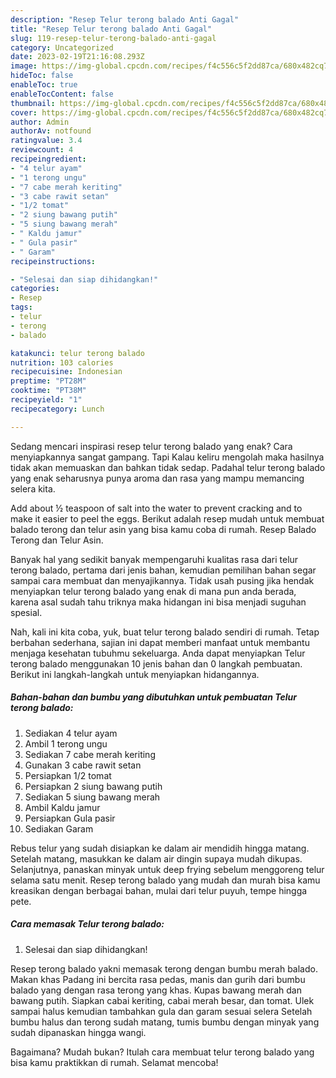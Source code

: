 ```yaml
---
description: "Resep Telur terong balado Anti Gagal"
title: "Resep Telur terong balado Anti Gagal"
slug: 119-resep-telur-terong-balado-anti-gagal
category: Uncategorized
date: 2023-02-19T21:16:08.293Z
image: https://img-global.cpcdn.com/recipes/f4c556c5f2dd87ca/680x482cq70/telur-terong-balado-foto-resep-utama.jpg
hideToc: false
enableToc: true
enableTocContent: false
thumbnail: https://img-global.cpcdn.com/recipes/f4c556c5f2dd87ca/680x482cq70/telur-terong-balado-foto-resep-utama.jpg
cover: https://img-global.cpcdn.com/recipes/f4c556c5f2dd87ca/680x482cq70/telur-terong-balado-foto-resep-utama.jpg
author: Admin
authorAv: notfound
ratingvalue: 3.4
reviewcount: 4
recipeingredient:
- "4 telur ayam"
- "1 terong ungu"
- "7 cabe merah keriting"
- "3 cabe rawit setan"
- "1/2 tomat"
- "2 siung bawang putih"
- "5 siung bawang merah"
- " Kaldu jamur"
- " Gula pasir"
- " Garam"
recipeinstructions:

- "Selesai dan siap dihidangkan!"
categories:
- Resep
tags:
- telur
- terong
- balado

katakunci: telur terong balado 
nutrition: 103 calories
recipecuisine: Indonesian
preptime: "PT28M"
cooktime: "PT38M"
recipeyield: "1"
recipecategory: Lunch

---
```



Sedang mencari inspirasi resep telur terong balado yang enak? Cara menyiapkannya sangat gampang. Tapi Kalau keliru mengolah maka hasilnya tidak akan memuaskan dan bahkan tidak sedap. Padahal telur terong balado yang enak seharusnya punya aroma dan rasa yang mampu memancing selera kita.


Add about ½ teaspoon of salt into the water to prevent cracking and to make it easier to peel the eggs. Berikut adalah resep mudah untuk membuat balado terong dan telur asin yang bisa kamu coba di rumah. Resep Balado Terong dan Telur Asin.

Banyak hal yang sedikit banyak mempengaruhi kualitas rasa dari telur terong balado, pertama dari jenis bahan, kemudian pemilihan bahan segar sampai cara membuat dan menyajikannya. Tidak usah pusing jika hendak menyiapkan telur terong balado yang enak di mana pun anda berada, karena asal sudah tahu triknya maka hidangan ini bisa menjadi suguhan spesial.


Nah, kali ini kita coba, yuk, buat telur terong balado sendiri di rumah. Tetap berbahan sederhana, sajian ini dapat memberi manfaat untuk membantu menjaga kesehatan tubuhmu sekeluarga. Anda dapat menyiapkan Telur terong balado menggunakan 10 jenis bahan dan 0 langkah pembuatan. Berikut ini langkah-langkah untuk menyiapkan hidangannya.

<!--inarticleads1-->

##### Bahan-bahan dan bumbu yang dibutuhkan untuk pembuatan Telur terong balado:

1. Sediakan 4 telur ayam
1. Ambil 1 terong ungu
1. Sediakan 7 cabe merah keriting
1. Gunakan 3 cabe rawit setan
1. Persiapkan 1/2 tomat
1. Persiapkan 2 siung bawang putih
1. Sediakan 5 siung bawang merah
1. Ambil  Kaldu jamur
1. Persiapkan  Gula pasir
1. Sediakan  Garam


Rebus telur yang sudah disiapkan ke dalam air mendidih hingga matang. Setelah matang, masukkan ke dalam air dingin supaya mudah dikupas. Selanjutnya, panaskan minyak untuk deep frying sebelum menggoreng telur selama satu menit. Resep terong balado yang mudah dan murah bisa kamu kreasikan dengan berbagai bahan, mulai dari telur puyuh, tempe hingga pete. 

<!--inarticleads2-->

##### Cara memasak Telur terong balado:


1. Selesai dan siap dihidangkan!

Resep terong balado yakni memasak terong dengan bumbu merah balado. Makan khas Padang ini bercita rasa pedas, manis dan gurih dari bumbu balado yang dengan rasa terong yang khas. Kupas bawang merah dan bawang putih. Siapkan cabai keriting, cabai merah besar, dan tomat. Ulek sampai halus kemudian tambahkan gula dan garam sesuai selera Setelah bumbu halus dan terong sudah matang, tumis bumbu dengan minyak yang sudah dipanaskan hingga wangi. 

Bagaimana? Mudah bukan? Itulah cara membuat telur terong balado yang bisa kamu praktikkan di rumah. Selamat mencoba!
